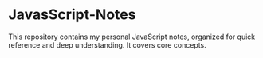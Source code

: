 # JavasScript-Notes
This repository contains my personal JavaScript notes, organized for quick reference and deep understanding. It covers core concepts.
